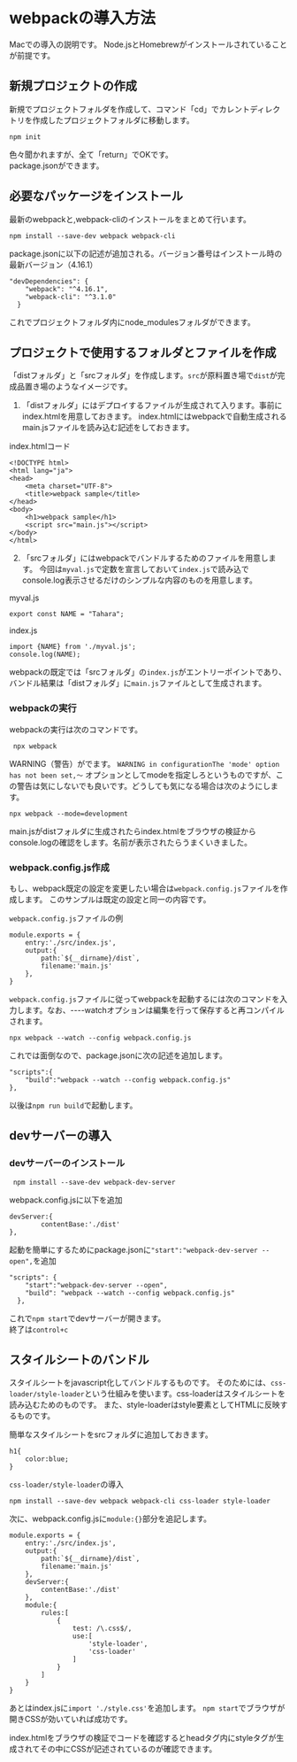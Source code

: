 # webpackの導入方法
Macでの導入の説明です。
Node.jsとHomebrewがインストールされていることが前提です。

## 新規プロジェクトの作成
新規でプロジェクトフォルダを作成して、コマンド「cd」でカレントディレクトリを作成したプロジェクトフォルダに移動します。

```
npm init
```
色々聞かれますが、全て「return」でOKです。  
package.jsonができます。

## 必要なパッケージをインストール

最新のwebpackと,webpack-cliのインストールをまとめて行います。
```
npm install --save-dev webpack webpack-cli
```

package.jsonに以下の記述が追加される。バージョン番号はインストール時の最新バージョン（4.16.1）
```
"devDependencies": {
    "webpack": "^4.16.1",
    "webpack-cli": "^3.1.0"
  }
```

これでプロジェクトフォルダ内にnode_modulesフォルダができます。

## プロジェクトで使用するフォルダとファイルを作成

「distフォルダ」と「srcフォルダ」を作成します。`src`が原料置き場で`dist`が完成品置き場のようなイメージです。

1. 「distフォルダ」にはデプロイするファイルが生成されて入ります。事前にindex.htmlを用意しておきます。
index.htmlにはwebpackで自動生成されるmain.jsファイルを読み込む記述をしておきます。

index.htmlコード

```
<!DOCTYPE html>
<html lang="ja">
<head>
	<meta charset="UTF-8">
	<title>webpack sample</title>
</head>
<body>
	<h1>webpack sample</h1>
	<script src="main.js"></script>
</body>
</html>
```
2. 「srcフォルダ」にはwebpackでバンドルするためのファイルを用意します。
今回は`myval.js`で定数を宣言しておいて`index.js`で読み込でconsole.log表示させるだけのシンプルな内容のものを用意します。

myval.js
```
export const NAME = "Tahara";
```

index.js
```
import {NAME} from './myval.js';
console.log(NAME);
```

webpackの既定では「srcフォルダ」の`index.js`がエントリーポイントであり、バンドル結果は「distフォルダ」に`main.js`ファイルとして生成されます。

### webpackの実行

webpackの実行は次のコマンドです。
```
 npx webpack
```

WARNING（警告）がでます。
`WARNING in configurationThe 'mode' option has not been set,〜`
オプションとしてmodeを指定しろというものですが、この警告は気にしないでも良いです。どうしても気になる場合は次のようにします。

```
npx webpack --mode=development
```

main.jsがdistフォルダに生成されたらindex.htmlをブラウザの検証からconsole.logの確認をします。名前が表示されたらうまくいきました。

### webpack.config.js作成

もし、webpack既定の設定を変更したい場合は`webpack.config.js`ファイルを作成します。
このサンプルは既定の設定と同一の内容です。

`webpack.config.js`ファイルの例

```
module.exports = {
	entry:'./src/index.js',
	output:{
		path:`${__dirname}/dist`,
		filename:'main.js'
	},
}
```

`webpack.config.js`ファイルに従ってwebpackを起動するには次のコマンドを入力します。なお、----watchオプションは編集を行って保存すると再コンパイルされます。

```
npx webpack --watch --config webpack.config.js
```

これでは面倒なので、package.jsonに次の記述を追加します。

```
"scripts":{
	"build":"webpack --watch --config webpack.config.js"	
},
```

以後は`npm run build`で起動します。



## devサーバーの導入

### devサーバーのインストール

```
 npm install --save-dev webpack-dev-server
```

webpack.config.jsに以下を追加
```
devServer:{
		contentBase:'./dist'
},
```

起動を簡単にするためにpackage.jsonに`"start":"webpack-dev-server --open",`を追加

```
"scripts": {
    "start":"webpack-dev-server --open",
    "build": "webpack --watch --config webpack.config.js"
  },
```

これで`npm start`でdevサーバーが開きます。  
終了は`control+c`

## スタイルシートのバンドル
スタイルシートをjavascript化してバンドルするものです。
そのためには、`css-loader/style-loader`という仕組みを使います。css-loaderはスタイルシートを読み込むためのものです。
また、style-loaderはstyle要素としてHTMLに反映するものです。

簡単なスタイルシートをsrcフォルダに追加しておきます。

```
h1{
	color:blue;
}
```

`css-loader/style-loader`の導入

```
npm install --save-dev webpack webpack-cli css-loader style-loader
```

次に、webpack.config.jsに`module:{}`部分を追記します。

```
module.exports = {
	entry:'./src/index.js',
	output:{
		path:`${__dirname}/dist`,
		filename:'main.js'
	},
	devServer:{
		contentBase:'./dist'
	},
	module:{
		rules:[
			{
				test: /\.css$/,
				use:[
					'style-loader',
					'css-loader'
				]
			}
		]
	}
}
```

あとはindex.jsに`import './style.css'`を追加します。
`npm start`でブラウザが開きCSSが効いていれば成功です。

index.htmlをブラウザの検証でコードを確認するとheadタグ内にstyleタグが生成されてその中にCSSが記述されているのが確認できます。

